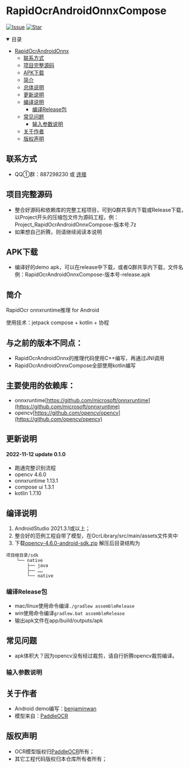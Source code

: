 # RapidOcrAndroidOnnxCompose

[![Issue](https://img.shields.io/github/issues/RapidAI/RapidOcrAndroidOnnxCompose.svg)](https://github.com/RapidAI/RapidOcrAndroidOnnxCompose/issues)
[![Star](https://img.shields.io/github/stars/RapidAI/RapidOcrAndroidOnnxCompose.svg)](https://github.com/RapidAI/RapidOcrAndroidOnnxCompose)

<details open>
    <summary>目录</summary>

- [RapidOcrAndroidOnnx](#RapidOcrAndroidOnnx)
    - [联系方式](#联系方式)
    - [项目完整源码](#项目完整源码)
    - [APK下载](#APK下载)
    - [简介](#简介)
    - [总体说明](#总体说明)
    - [更新说明](#更新说明)
    - [编译说明](#编译说明)
        - [编译Release包](#编译Release包)
    - [常见问题](#常见问题)
        - [输入参数说明](#输入参数说明)
    - [关于作者](#关于作者)
    - [版权声明](#版权声明)

</details>

## 联系方式

* QQ①群：887298230 或 [连接](https://jq.qq.com/?_wv=1027&k=P9b3olx6)

## 项目完整源码

* 整合好源码和依赖库的完整工程项目，可到Q群共享内下载或Release下载，以Project开头的压缩包文件为源码工程，例：Project_RapidOcrAndroidOnnxCompose-版本号.7z
* 如果想自己折腾，则请继续阅读本说明

## APK下载

* 编译好的demo apk，可以在release中下载，或者Q群共享内下载，文件名例：RapidOcrAndroidOnnxCompose-版本号-release.apk

## 简介

RapidOcr onnxruntime推理 for Android

使用技术：jetpack compose + kotlin + 协程

## 与之前的版本不同点：

* RapidOcrAndroidOnnx的推理代码使用C++编写，再通过JNI调用
* RapidOcrAndroidOnnxCompose全部使用kotlin编写

## 主要使用的依赖库：

* onnxruntime[https://github.com/microsoft/onnxruntime](https://github.com/microsoft/onnxruntime)
* opencv[https://github.com/opencv/opencv](https://github.com/opencv/opencv)

## 更新说明

#### 2022-11-12 update 0.1.0

* 跑通完整识别流程
* opencv 4.6.0
* onnxruntime 1.13.1
* compose ui 1.3.1
* kotlin 1.7.10

## 编译说明

1. AndroidStudio 2021.3.1或以上；
2. 整合好的范例工程自带了模型，在OcrLibrary/src/main/assets文件夹中
3. 下载[opencv-4.6.0-android-sdk.zip](https://github.com/opencv/opencv/releases/tag/4.6.0)
   解压后目录结构为

```
项目根目录/sdk
    └── native
        ├── java
        ├── ……
        └── native
```

### 编译Release包

* mac/linux使用命令编译```./gradlew assembleRelease```
* win使用命令编译```gradlew.bat assembleRelease```
* 输出apk文件在app/build/outputs/apk

## 常见问题

* apk体积大？因为opencv没有经过裁剪，请自行折腾opencv裁剪编译。

### 输入参数说明

## 关于作者

* Android demo编写：[benjaminwan](https://github.com/benjaminwan)
* 模型来自：[PaddleOCR](https://github.com/PaddlePaddle/PaddleOCR)

## 版权声明

- OCR模型版权归[PaddleOCR](https://github.com/PaddlePaddle/PaddleOCR)所有；
- 其它工程代码版权归本仓库所有者所有；

